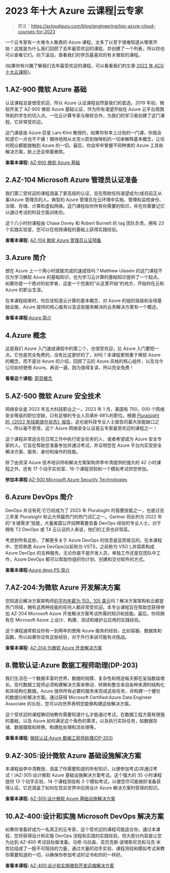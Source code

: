 # 2023 年十大 Azure 云课程|云专家

> 原文：<https://acloudguru.com/blog/engineering/top-azure-cloud-courses-for-2023>

一个云专家有一大堆令人敬畏的 Azure 课程，太多了以至于很难知道从哪里开始！这就是为什么我们回顾了去年最受欢迎的课程，并创建了一个列表，所以你也可以查看它们。向下滚动，查看我们的学员最喜欢的有关微软的课程。

(如果你有兴趣了解我们去年最受欢迎的课程，可以看看我们的文章:[2022 年 ACG 十大云课程](https://acloudguru.com/blog/engineering/top-10-acg-cloud-courses-of-2022))。

## 1.AZ-900 微软 Azure 基础

认证课程总是很受欢迎，所以 Azure 认证课程自然是我们的首选。2019 年初，微软开发了 AZ-900 微软 Azure 基础认证，作为所有渴望开始在 Azure 云平台周围导航的学生的切入点。一位云计算专家与微软合作，为我们的学习者创建了这门课程，它非常受欢迎。

这门课是由 Azure 巨星 Lars Klint 教授的，如果你有幸上过他的一门课，你就会知道它一点也不干燥！期待他用从太空火箭到咖啡机的一切来解释基本概念，让任何观众都能接触到 Azure 的一切。最后，你会牢牢掌握不同种类的 Azure 工具和解决方案，脸上还会带着微笑。

**查看本课程:** [AZ-900 微软 Azure 基础](https://acloudguru.com/course/az-900-microsoft-azure-fundamentals)

## 2.AZ-104 Microsoft Azure 管理员认证准备

我们第二受欢迎的课程涵盖了更高级的认证，旨在帮助任何渴望成为(或目前正从事)Azure 管理员的人。典型的 Azure 管理员在云环境中实施、管理和监控身份、治理、存储、计算和虚拟网络。这门课程给你所有你需要的知识，并在你需要记忆以通过考试的科目方面训练你。

这个八小时的课程由 Chase Dovey 和 Robert Burnett 的 tag 团队负责，拥有 23 个实践实验室，您可以在视频课程的基础上获得实践经验。

**查看本课程:** [AZ-104 微软 Azure 管理员认证预备](https://acloudguru.com/course/az-104-microsoft-azure-administrator-certification-prep)

## 3.Azure 简介

想在 Azure 上一个两小时就能完成的速成班吗？Matthew Ulasein 的这门课程不仅为学习微软 Azure 的基础知识，也为学习云计算的基础知识提供了一个起点。如果你是一个绝对的初学者，这是一个完美的“从这里开始”的地方，开始你在云和 Azure 的职业生涯。

在本课程结束时，你应该知道云计算的基本概念，对 Azure 的组织层级和全球基础设施、Azure 提供的核心服务以及这些服务解决的业务解决方案有一个概述。

**查看本课程:**[Azure 简介](https://acloudguru.com/course/introduction-to-azure-O0RN)

## 4.Azure 概念

这是我们 Azure 入门速成课程中的第二个，也很受欢迎，比 Azure 入门要短一点。它也是完全免费的，没有比这更好的了，对吗？本课程更侧重于微软 Azure 的概念，而不是对 Azure 的介绍，回顾了云的 Azure 风格的核心组件，以及当今公司如何使用 Azure。再说一遍，因为值得复读，所以完全免费！

**看看这个课程:** [蔚蓝概念](https://acloudguru.com/course/azure-concepts)

## 5.AZ-500 微软 Azure 安全技术

网络安全是 2023 年五大科技职业之一。2023 年 1 月，美国有 750，000 个网络安全等级的职位空缺，只有足够的专业人员填补 68%的职位。根据 [Pluralsight 的《2022 年技能提升状态》报告](https://www.pluralsight.com/resource-center/state-of-upskilling-2022)，这也是科技专业人士报告的最大技能缺口之一。所以毫不奇怪，这个 Azure 网络安全认证是云专家最受欢迎的课程之一！

这个课程非常适合在日常工作中执行安全任务的人，或者希望成为 Azure 安全专家的人。它旨在帮助您准备参加并通过考试，并证明您在 Azure 平台内实现安全解决方案、服务、身份和操作的技能。

除了由资深 Azure 技术培训师和解决方案架构师李中清提供的强大的 42 小时课程之外，还有 17 个动手实验室、16 个课程测验和一个模拟考试供您参加。

**参加本课程:**[AZ-500 Microsoft Azure Security Technologies](https://acloudguru.com/course/az-500-microsoft-azure-security-technologies-qxRJr)

## 6.Azure DevOps 简介

DevOps 并没有死:它已经成为了 2023 年 Pluralsight 的首要技能之一，也是过去三年里 Pluralsight 和云大师最热门的热门词汇之一。Gartner 将此列为 2022 年的“关键需求”技能，大量美国公开招聘需要具备 DevOps 经验的专业人士。对于拥有 T2 DevOps 或 T4 云认证的人来说，他们的工资也非常高。

考虑到所有这些，了解更多关于 Azure DevOps 的信息是显而易见的。在本课程中，您将熟悉 Azure DevOps(以前称为 VSTS，之前称为 VSO ),并探索构成 Azure DevOps 的五种服务。无论你是不是开发人员，单独工作还是在团队中工作，Azure DevOps 都可以帮助你组织你计划、创建和交付软件的方式。

**查看本课程:**[Azure devo PS 简介](https://acloudguru.com/course/introduction-to-azure-devops)

## 7.AZ-204:为微软 Azure 开发解决方案

您知道云解决方案架构师[的平均年薪为 153，105 美元](https://www.pluralsight.com/blog/software-development/top-tech-careers-2023)吗？解决方案架构和云都是热门领域，拥有这两种技能的任何人都非常受欢迎。本专业课程旨在帮助您获得参加 AZ-204 Microsoft Azure 开发解决方案考试所需的知识和技能。最后，你将拥有在 Microsoft Azure 上设计、构建、测试和维护云应用的实践经验。

这个课程通常假设你有一到两年的使用 Azure 服务的经验，比如容器、数据库和函数，所以如果你没有这些经验，对于外行来说可能有点挑战。

**查看本课程:** [AZ-204:为微软 Azure 开发解决方案](https://acloudguru.com/course/az-204-developing-solutions-for-microsoft-azure)

## 8.微软认证:Azure 数据工程师助理(DP-203)

我们生活在一个数据丰富的世界，数据的规模、复杂性和用途每天都在呈指数级增长。现代数据工程师必须构建解决方案来移动、转换和整合来自各种来源的结构化和非结构化数据。Azure 提供所有必要的服务来完成这些任务，并构建一个健壮的数据分析解决方案。通过获得 Microsoft Certified:Azure Data Engineer Associate 的头衔，您可以向世界表明您能够构建这些解决方案。

这个受欢迎的课程确切地教你需要知道什么才能通过考试，在数据工程方面有很强的基础，以及 Azure 如何满足这个角色的需求，以及执行实际任务，如数据存储、数据摄取和转换、构建批处理和流处理等。

**查看本课程:** [微软认证:Azure 数据工程师助理(DP-203)](https://acloudguru.com/course/microsoft-certified-azure-data-engineer-associate-dp-203)

## 9.AZ-305:设计微软 Azure 基础设施解决方案

本课程由李中清教授，涵盖了你需要知道的所有知识，以便参加考试(并通过考试！)AZ-305:设计微软 Azure 基础设施解决方案考试。这个强大的 35 小时课程提供 13 个动手实验，14 个课程测验和 3 个模拟考试，以便您尽可能做好准备获得认证。它还涵盖了如何在现实世界中应用设计 Azure 解决方案时获得的知识。

**查看本课程:** [AZ-305:设计微软 Azure 基础设施解决方案](https://acloudguru.com/course/az-305-designing-microsoft-azure-infrastructure-solutions)

## 10.AZ-400:设计和实施 Microsoft DevOps 解决方案

如果你准备好成为一名真正的云专家，这个受欢迎的课程可能适合你。通过本课程，您将获得设计和实施 DevOps 流程和实践的实践经验，但大部分内容是让您为达到 AZ-400 考试目标做准备。马修·乌拉森、亚历克斯·波塔斯尼克和马克·米库拉组成了一股不可阻挡的力量，通过大量的动手实验、课程测验和模拟考试来教你需要知道的一切，以确保你参加考试时证书和你的一样好。

**查看本课程:** [AZ-400:设计和实施微软开发运维解决方案](http://AZ-400:%20Designing%20and%20Implementing%20Microsoft%20DevOps%20Solutions)